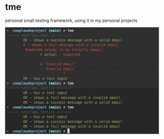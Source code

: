 # tme
personal small testing framework, using it in my personal projects

![Screenshot](example.png)